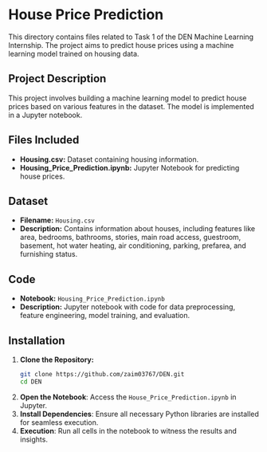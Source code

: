 # House Price Prediction

This directory contains files related to Task 1 of the DEN Machine Learning Internship. The project aims to predict house prices using a machine learning model trained on housing data.

## Project Description

This project involves building a machine learning model to predict house prices based on various features in the dataset. The model is implemented in a Jupyter notebook.

## Files Included

- **Housing.csv:** Dataset containing housing information.
- **Housing_Price_Prediction.ipynb:** Jupyter Notebook for predicting house prices.

## Dataset

- **Filename:** `Housing.csv`
- **Description:** Contains information about houses, including features like area, bedrooms, bathrooms, stories, main road access, guestroom, basement, hot water heating, air conditioning, parking, prefarea, and furnishing status.

## Code

- **Notebook:** `Housing_Price_Prediction.ipynb`
- **Description:** Jupyter notebook with code for data preprocessing, feature engineering, model training, and evaluation.

## Installation

1. **Clone the Repository:**
   ```sh
   git clone https://github.com/zaim03767/DEN.git
   cd DEN
2. **Open the Notebook**: Access the `House_Price_Prediction.ipynb` in Jupyter.
3. **Install Dependencies**: Ensure all necessary Python libraries are installed for seamless execution.
4. **Execution**: Run all cells in the notebook to witness the results and insights.

